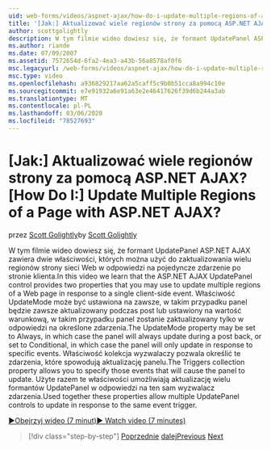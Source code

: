 ```yaml
---
uid: web-forms/videos/aspnet-ajax/how-do-i-update-multiple-regions-of-a-page-with-aspnet-ajax
title: '[Jak:] Aktualizować wiele regionów strony za pomocą ASP.NET AJAX? | Microsoft Docs'
author: scottgolightly
description: W tym filmie wideo dowiesz się, że formant UpdatePanel ASP.NET AJAX zawiera dwie właściwości, których można użyć do zaktualizowania wielu regionów strony sieci Web w Respons...
ms.author: riande
ms.date: 07/09/2007
ms.assetid: 7572654d-6fa2-4ea3-a43b-56a8578af0f6
msc.legacyurl: /web-forms/videos/aspnet-ajax/how-do-i-update-multiple-regions-of-a-page-with-aspnet-ajax
msc.type: video
ms.openlocfilehash: a936829217aa62a5caff5c9b0b51cca8a994c10e
ms.sourcegitcommit: e7e91932a6e91a63e2e46417626f39d6b244a3ab
ms.translationtype: MT
ms.contentlocale: pl-PL
ms.lasthandoff: 03/06/2020
ms.locfileid: "78527693"
---
```

# <a name="how-do-i-update-multiple-regions-of-a-page-with-aspnet-ajax"></a><span data-ttu-id="bbc63-104">[Jak:] Aktualizować wiele regionów strony za pomocą ASP.NET AJAX?</span><span class="sxs-lookup"><span data-stu-id="bbc63-104">[How Do I:] Update Multiple Regions of a Page with ASP.NET AJAX?</span></span>

<span data-ttu-id="bbc63-105">przez [Scott Golightly](https://github.com/scottgolightly)</span><span class="sxs-lookup"><span data-stu-id="bbc63-105">by [Scott Golightly](https://github.com/scottgolightly)</span></span>

<span data-ttu-id="bbc63-106">W tym filmie wideo dowiesz się, że formant UpdatePanel ASP.NET AJAX zawiera dwie właściwości, których można użyć do zaktualizowania wielu regionów strony sieci Web w odpowiedzi na pojedyncze zdarzenie po stronie klienta.</span><span class="sxs-lookup"><span data-stu-id="bbc63-106">In this video we learn that the ASP.NET AJAX UpdatePanel control provides two properties that you may use to update multiple regions of a Web page in response to a single client-side event.</span></span> <span data-ttu-id="bbc63-107">Właściwość UpdateMode może być ustawiona na zawsze, w takim przypadku panel będzie zawsze aktualizowany podczas post lub ustawiony na wartość warunkową, w takim przypadku panel zostanie zaktualizowany tylko w odpowiedzi na określone zdarzenia.</span><span class="sxs-lookup"><span data-stu-id="bbc63-107">The UpdateMode property may be set to Always, in which case the panel will always update during a post back, or set to Conditional, in which case the panel will only update in response to specific events.</span></span> <span data-ttu-id="bbc63-108">Właściwość kolekcja wyzwalaczy pozwala określić te zdarzenia, które spowodują aktualizację panelu.</span><span class="sxs-lookup"><span data-stu-id="bbc63-108">The Triggers collection property allows you to specify those events that will cause the panel to update.</span></span> <span data-ttu-id="bbc63-109">Użyte razem te właściwości umożliwiają aktualizację wielu formantów UpdatePanel w odpowiedzi na ten sam wyzwalacz zdarzenia.</span><span class="sxs-lookup"><span data-stu-id="bbc63-109">Used together these properties allow multiple UpdatePanel controls to update in response to the same event trigger.</span></span>

[<span data-ttu-id="bbc63-110">&#9654;Obejrzyj wideo (7 minut)</span><span class="sxs-lookup"><span data-stu-id="bbc63-110">&#9654; Watch video (7 minutes)</span></span>](https://channel9.msdn.com/Blogs/ASP-NET-Site-Videos/how-do-i-update-multiple-regions-of-a-page-with-aspnet-ajax)

> [!div class="step-by-step"]
> <span data-ttu-id="bbc63-111">[Poprzednie](how-do-i-implement-the-ajax-after-processing-pattern.md)
> [dalej](how-do-i-choose-between-methods-of-ajax-page-updates.md)</span><span class="sxs-lookup"><span data-stu-id="bbc63-111">[Previous](how-do-i-implement-the-ajax-after-processing-pattern.md)
[Next](how-do-i-choose-between-methods-of-ajax-page-updates.md)</span></span>

